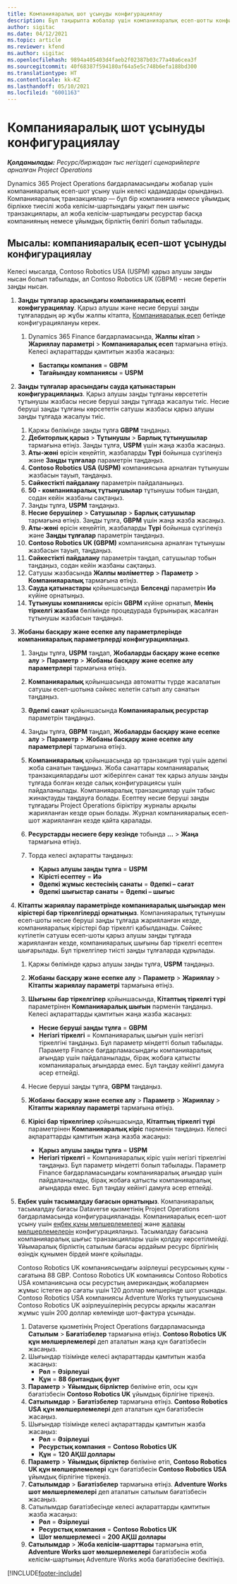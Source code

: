 ```yaml
---
title: Компанияаралық шот ұсынуды конфигурациялау
description: Бұл тақырыпта жобалар үшін компанияаралық есеп-шотты конфигурациялау туралы ақпарат пен мысалдар келтірілген.
author: sigitac
ms.date: 04/12/2021
ms.topic: article
ms.reviewer: kfend
ms.author: sigitac
ms.openlocfilehash: 9894a405403d4faeb2f02387b03c77a40a6cea3f
ms.sourcegitcommit: 40f68387f594180af64a5e5c748b6efa188bd300
ms.translationtype: HT
ms.contentlocale: kk-KZ
ms.lasthandoff: 05/10/2021
ms.locfileid: "6001163"
---
```

# <a name="configure-intercompany-invoicing"></a>Компанияаралық шот ұсынуды конфигурациялау

_**Қолданылады:** Ресурс/биржадан тыс негіздегі сценарийлерге арналған Project Operations_

Dynamics 365 Project Operations бағдарламасындағы жобалар үшін компанияаралық есеп-шот ұсыну үшін келесі қадамдарды орындаңыз. Компанияаралық транзакциялар — бұл бір компанияға немесе ұйымдық бірлікке тиесілі жоба келісім-шартындағы уақыт пен шығыс транзакциялары, ал жоба келісім-шартындағы ресурстар басқа компанияның немесе ұйымдық бірліктің бөлігі болып табылады.

## <a name="example-configure-intercompany-invoicing"></a>Мысалы: компанияаралық есеп-шот ұсынуды конфигурациялау

Келесі мысалда, Contoso Robotics USA (USPM) қарыз алушы заңды нысан болып табылады, ал Contoso Robotics UK (GBPM) - несие беретін заңды нысан. 

1. **Заңды тұлғалар арасындағы компанияаралық есепті конфигурациялау**. Қарыз алушы және несие беруші заңды тұлғалардың әр жұбы жалпы кітапта, [Компанияаралық есеп](/dynamics365/finance/general-ledger/intercompany-accounting-setup) бетінде конфигурациялануы керек.
    
    1. Dynamics 365 Finance бағдарламасында, **Жалпы кітап** > **Жариялау параметрі** > **Компанияаралық есеп** тармағына өтіңіз. Келесі ақпараттарды қамтитын жазба жасаңыз:

        - **Бастапқы компания** = **GBPM**
        - **Тағайындау компаниясы** = **USPM**

2. **Заңды тұлғалар арасындағы сауда қатынастарын конфигурациялаңыз**. Қарыз алушы заңды тұлғаны көрсететін тұтынушы жазбасы несие беруші заңды тұлғада жасалуы тиіс. Несие беруші заңды тұлғаны көрсететін сатушы жазбасы қарыз алушы заңды тұлғада жасалуы тиіс.

     1. Қаржы бөлімінде заңды тұлға **GBPM** таңдаңыз.
     2. **Дебиторлық қарыз** > **Тұтынушы** > **Барлық тұтынушылар** тармағына өтіңіз. Заңды тұлға, **USPM** үшін жаңа жазба жасаңыз.
     3. **Аты-жөні** өрісін кеңейтіп, жазбаларды **Түрі** бойынша сүзгілеңіз және **Заңды тұлғалар** параметрін таңдаңыз. 
     4. **Contoso Robotics USA (USPM)** компаниясына арналған тұтынушы жазбасын тауып, таңдаңыз.
     5. **Сәйкестікті пайдалану** параметрін пайдаланыңыз. 
     6. **50 - компанияаралық тұтынушылар** тұтынушы тобын таңдап, содан кейін жазбаны сақтаңыз.
     7. Заңды тұлға, **USPM** таңдаңыз.
     8. **Несие берушілер** > **Сатушылар** > **Барлық сатушылар** тармағына өтіңіз. Заңды тұлға, **GBPM** үшін жаңа жазба жасаңыз.
     9. **Аты-жөні** өрісін кеңейтіп, жазбаларды **Түрі** бойынша сүзгілеңіз және **Заңды тұлғалар** параметрін таңдаңыз. 
     10. **Contoso Robotics UK (GBPM)** компаниясына арналған тұтынушы жазбасын тауып, таңдаңыз.
     11. **Сәйкестікті пайдалану** параметрін таңдап, сатушылар тобын таңдаңыз, содан кейін жазбаны сақтаңыз.
     12. Сатушы жазбасында **Жалпы мәліметтер** > **Параметр** > **Компанияаралық** тармағына өтіңіз.
     13. **Сауда қатынастары** қойыншасында **Белсенді** параметрін **Иә** күйіне орнатыңыз.
     14. **Тұтынушы компаниясы** өрісін **GBPM** күйіне орнатып, **Менің тіркелгі жазбам** бөлімінде процедурада бұрынырақ жасалған тұтынушы жазбасын таңдаңыз.

3. **Жобаны басқару және есепке алу параметрлерінде компанияаралық параметрлерді конфигурациялаңыз**. 

    1. Заңды тұлға, **USPM** таңдап, **Жобаларды басқару және есепке алу** > **Параметр** > **Жобаны басқару және есепке алу параметрлері** тармағына өтіңіз.
    2. **Компанияаралық** қойыншасында автоматты түрде жасалатын сатушы есеп-шотына сәйкес келетін сатып алу санатын таңдаңыз.
    3. **Әдепкі санат** қойыншасында **Компанияаралық ресурстар** параметрін таңдаңыз.
    4. Заңды тұлға, **GBPM** таңдап, **Жобаларды басқару және есепке алу** > **Параметр** > **Жобаны басқару және есепке алу параметрлері** тармағына өтіңіз.
    5. **Компанияаралық** қойыншасында әр транзакция түрі үшін әдепкі жоба санатын таңдаңыз. Жоба санаттары компанияаралық транзакциялардағы шот жіберілген санат тек қарыз алушы заңды тұлғада болған кезде салық конфигурациясы үшін пайдаланылады. Компанияаралық транзакциялар үшін табыс жинақтауды таңдауға болады. Есептеу несие беруші заңды тұлғадағы Project Operations біріктіру журналы арқылы жарияланған кезде орын болады. Журнал компанияаралық есеп-шот жарияланған кезде қайта қаралады.
    6. **Ресурстарды несиеге беру кезінде** тобында **...** > **Жаңа** тармағына өтіңіз. 
    7. Торда келесі ақпаратты таңдаңыз:

          - **Қарыз алушы заңды тұлға** = **USPM**
          - **Кірісті есептеу** = **Иә**
          - **Әдепкі жұмыс кестесінің санаты** = **Әдепкі – сағат**
          - **Әдепкі шығыстар санаты** = **Әдепкі – шығыс**

4. **Кітапты жариялау параметрінде компанияаралық шығындар мен кірістері бар тіркелгілерді орнатыңыз**. Компанияаралық тұтынушы есеп-шоты несие беруші заңды тұлғада жарияланған кезде, компанияаралық кірістері бар тіркелгі қабылданады. Сәйкес күтілетін сатушы есеп-шоты қарыз алушы заңды тұлғада жарияланған кезде, компанияаралық шығыны бар тіркелгі есептен шығарылады. Бұл тіркелгілер тиісті заңды тұлғаларда құрылады. 
      
     1. Қаржы бөлімінде қарыз алушы заңды тұлға, **USPM** таңдаңыз. 
     2. **Жобаны басқару және есепке алу** > **Параметр** > **Жариялау** > **Кітапты жариялау параметрі** тармағына өтіңіз. 
     3. **Шығыны бар тіркелгілер** қойыншасында, **Кітаптың тіркелгі түрі** параметрінен **Компанияаралық шығын** пәрменін таңдаңыз. Келесі ақпараттарды қамтитын жаңа жазба жасаңыз:
      
        - **Несие беруші заңды тұлға** = **GBPM**
        - **Негізгі тіркелгі** = Компанияаралық шығын үшін негізгі тіркелгіні таңдаңыз. Бұл параметр міндетті болып табылады. Параметр Finance бағдарламасындағы компанияаралық ағындар үшін пайдаланылады, бірақ жобаға қатысты компанияаралық ағындарда емес. Бұл таңдау кейінгі дамуға әсер етпейді. 
        
     4. Несие беруші заңды тұлға, **GBPM** таңдаңыз. 
     5. **Жобаны басқару және есепке алу** > **Параметр** > **Жариялау** > **Кітапты жариялау параметрі** тармағына өтіңіз. 
     6. **Кірісі бар тіркелгілер** қойыншасында, **Кітаптың тіркелгі түрі** параметрінен **Компанияаралық кіріс** пәрменін таңдаңыз. Келесі ақпараттарды қамтитын жаңа жазба жасаңыз:

        - **Қарыз алушы заңды тұлға** = **USPM**
        - **Негізгі тіркелгі** = Компанияаралық кіріс үшін негізгі тіркелгіні таңдаңыз. Бұл параметр міндетті болып табылады. Параметр Finance бағдарламасындағы компанияаралық ағындар үшін пайдаланылады, бірақ жобаға қатысты компанияаралық ағындарда емес. Бұл таңдау кейінгі дамуға әсер етпейді. 

5. **Еңбек үшін тасымалдау бағасын орнатыңыз**. Компанияаралық тасымалдау бағасы Dataverse қызметінің Project Operations бағдарламасында конфигурацияланады. Компанияаралық есеп-шот ұсыну үшін [еңбек құны мөлшерлемелері](../pricing-costing/set-up-labor-cost-rate.md#transfer-pricing-and-costs-for-resources-outside-of-your-division-or-legal-entity) және [жалақы мөлшерлемелерін](../pricing-costing/set-up-labor-bill-rate.md#transfer-pricing-or-set-up-bill-rates-for-resources-from-other-organizational-units-or-divisions) конфигурациялаңыз. Тасымалдау бағасына компанияаралық шығыс транзакциялары үшін қолдау көрсетілмейді. Ұйымаралық бірліктің сатылым бағасы әрдайым ресурс бірлігінің өзіндік құнымен бірдей мәнге қойылады.

      Contoso Robotics UK компаниясындағы әзірлеуші ресурсының құны - сағатына 88 GBP. Contoso Robotics UK компаниясы Contoso Robotics USA компаниясына осы ресурстың американдық жобалармен жұмыс істеген әр сағаты үшін 120 доллар мөлшерінде шот ұсынады. Contoso Robotics USA компаниясы Adventure Works тұтынушысына Contoso Robotics UK әзірлеушілерінің ресурсы арқылы жасалған жұмыс үшін 200 доллар көлемінде шот-фактура ұсынады.

      1. Dataverse қызметінің Project Operations бағдарламасында **Сатылым** > **Бағатізбелер** тармағына өтіңіз. **Contoso Robotics UK құн мөлшерлемелері** деп аталатын жаңа құн бағатізбесін жасаңыз. 
      2. Шығындар тізімінде келесі ақпараттарды қамтитын жазба жасаңыз:
         - **Рөл** = **Әзірлеуші**
         - **Құн** = **88 британдық фунт**
      3. **Параметр** > **Ұйымдық бірліктер** бөліміне өтіп, осы құн бағатізбесін **Contoso Robotics UK** ұйымдық бірлігіне тіркеңіз.
      4. **Сатылымдар** > **Бағатізбелер** тармағына өтіңіз. **Contoso Robotics USA құн мөлшерлемелері** деп аталатын құн бағатізбесін жасаңыз. 
      5. Шығындар тізімінде келесі ақпараттарды қамтитын жазба жасаңыз:
          - **Рөл** = **Әзірлеуші**
          - **Ресурстық компания** = **Contoso Robotics UK**
          - **Құн** = **120 АҚШ доллары**
      6. **Параметр** > **Ұйымдық бірліктер** бөліміне өтіп, **Contoso Robotics UK құн мөлшерлемелері** құн бағатізбесін **Contoso Robotics USA** ұйымдық бірлігіне тіркеңіз.
      7. **Сатылымдар** > **Бағатізбелер** тармағына өтіңіз. **Adventure Works шот мөлшерлемелері** деп аталатын сатылым бағатізбесін жасаңыз. 
      8. Сатылымдар бағатізбесінде келесі ақпараттарды қамтитын жазба жасаңыз:
          - **Рөл** = **Әзірлеуші**
          - **Ресурстық компания** = **Contoso Robotics UK**
          - **Шот мөлшерлемесі** = **200 АҚШ доллары**
      9. **Сатылымдар** > **Жоба келісім-шарттары** тармағына өтіп, **Adventure Works шот мөлшерлемелері** бағатізбесін жоба келісім-шартының Adventure Works жоба бағатізбесіне бекітіңіз.


[!INCLUDE[footer-include](../includes/footer-banner.md)]
